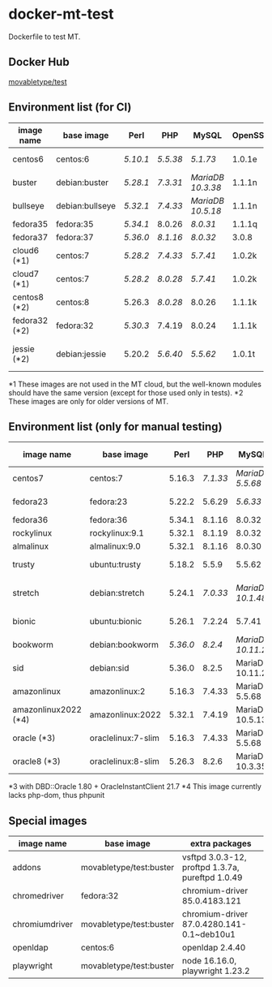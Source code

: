 # docker-mt-test
Dockerfile to test MT.

## Docker Hub

[movabletype/test](https://hub.docker.com/r/movabletype/test)

## Environment list (for CI)

|image name|base image|Perl|PHP|MySQL|OpenSSL|End of Life|
|-|-|-|-|-|-|-|
|centos6|centos:6|*5.10.1*|*5.5.38*|*5.1.73*|1.0.1e|2020-11|
|buster|debian:buster|*5.28.1*|*7.3.31*|*MariaDB 10.3.38*|1.1.1n|2022-01|
|bullseye|debian:bullseye|*5.32.1*|*7.4.33*|*MariaDB 10.5.18*|1.1.1n|-|
|fedora35|fedora:35|*5.34.1*|8.0.26|*8.0.31*|1.1.1q|-|
|fedora37|fedora:37|*5.36.0*|*8.1.16*|*8.0.32*|3.0.8|-|
|cloud6 (\*1)|centos:7|*5.28.2*|*7.4.33*|*5.7.41*|1.0.2k|-|
|cloud7 (\*1)|centos:7|*5.28.2*|*8.0.28*|*5.7.41*|1.0.2k|-|
|centos8 (\*2)|centos:8|5.26.3|*8.0.28*|8.0.26|1.1.1k|2021-12|
|fedora32 (\*2)|fedora:32|*5.30.3*|7.4.19|8.0.24|1.1.1k|-|
|jessie (\*2)|debian:jessie|5.20.2|*5.6.40*|*5.5.62*|1.0.1t|2020-06 (LTS)|

\*1 These images are not used in the MT cloud, but the well-known modules should have the same version (except for those used only in tests).
\*2 These images are only for older versions of MT.

## Environment list (only for manual testing)

|image name|base image|Perl|PHP|MySQL|OpenSSL|End of Life|
|-|-|-|-|-|-|-|
|centos7|centos:7|5.16.3|*7.1.33*|*MariaDB 5.5.68*|1.0.2k|2024-06|
|fedora23|fedora:23|5.22.2|5.6.29|*5.6.33*|1.0.2j|2016-12|
|fedora36|fedora:36|5.34.1|8.1.16|8.0.32|3.0.8|-|
|rockylinux|rockylinux:9.1|5.32.1|8.1.19|8.0.32|3.0.7|-|
|almalinux|almalinux:9.0|5.32.1|8.1.16|8.0.30|3.0.1|-|
|trusty|ubuntu:trusty|5.18.2|5.5.9|5.5.62|1.0.1f|2019-04|
|stretch|debian:stretch|5.24.1|*7.0.33*|*MariaDB 10.1.48*|1.1.0l|2022-01 (LTS)|
|bionic|ubuntu:bionic|5.26.1|7.2.24|5.7.41|1.1.1|2023-04|
|bookworm|debian:bookworm|*5.36.0*|*8.2.4*|*MariaDB 10.11.2*|3.0.8|-|
|sid|debian:sid|5.36.0|8.2.5|MariaDB 10.11.2|3.0.8|-|
|amazonlinux|amazonlinux:2|5.16.3|7.4.33|MariaDB 5.5.68|1.0.2k|-|
|amazonlinux2022 (\*4)|amazonlinux:2022|5.32.1|7.4.19|MariaDB 10.5.13|1.1.1l|-|
|oracle (\*3)|oraclelinux:7-slim|5.16.3|7.4.33|MariaDB 5.5.68|1.0.2k|-|
|oracle8 (\*3)|oraclelinux:8-slim|5.26.3|8.2.6|MariaDB 10.3.35|1.1.1k|-|

\*3 with DBD::Oracle 1.80 + OracleInstantClient 21.7
\*4 This image currently lacks php-dom, thus phpunit

## Special images

|image name|base image|extra packages|
|-|-|-|
|addons|movabletype/test:buster|vsftpd 3.0.3-12, proftpd 1.3.7a, pureftpd 1.0.49|
|chromedriver|fedora:32|chromium-driver 85.0.4183.121|
|chromiumdriver|movabletype/test:buster|chromium-driver 87.0.4280.141-0.1~deb10u1|
|openldap|centos:6|openldap 2.4.40|
|playwright|movabletype/test:buster|node 16.16.0, playwright 1.23.2 |
